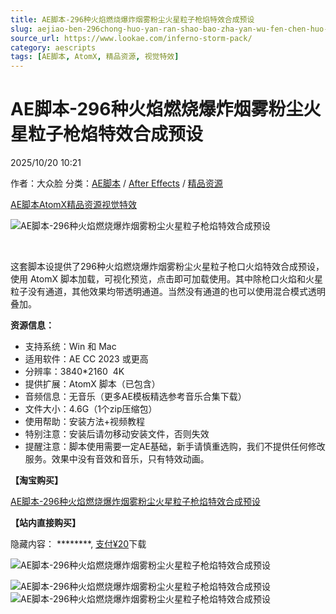 ```yaml
---
title: AE脚本-296种火焰燃烧爆炸烟雾粉尘火星粒子枪焰特效合成预设
slug: aejiao-ben-296chong-huo-yan-ran-shao-bao-zha-yan-wu-fen-chen-huo-xing-li-zi-qiang-yan-te-xiao-he-cheng-yu-she
source_url: https://www.lookae.com/inferno-storm-pack/
category: aescripts
tags: [AE脚本, AtomX, 精品资源, 视觉特效]
---
```

# AE脚本-296种火焰燃烧爆炸烟雾粉尘火星粒子枪焰特效合成预设

2025/10/20 10:21

作者：大众脸
分类：[AE脚本](https://www.lookae.com/after-effects/aescripts/) / [After Effects](https://www.lookae.com/after-effects/) / [精品资源](https://www.lookae.com/fufei/)

[AE脚本](https://www.lookae.com/tag/ae%e8%84%9a%e6%9c%ac/)[AtomX](https://www.lookae.com/tag/atomx/)[精品资源](https://www.lookae.com/tag/%e7%b2%be%e5%93%81%e8%b5%84%e6%ba%90/)[视觉特效](https://www.lookae.com/tag/%e8%a7%86%e8%a7%89%e7%89%b9%e6%95%88/)

![AE脚本-296种火焰燃烧爆炸烟雾粉尘火星粒子枪焰特效合成预设](https://www.lookae.com/wp-content/uploads/2025/10/Inferno-Storm-Pack-V1-57390436.jpg "AE脚本-296种火焰燃烧爆炸烟雾粉尘火星粒子枪焰特效合成预设-LookAE.com")

[﻿﻿﻿](http://cloud.video.taobao.com/play/u/null/p/1/e/6/t/1/538442404631.mp4)

这套脚本设提供了296种火焰燃烧爆炸烟雾粉尘火星粒子枪口火焰特效合成预设，使用 AtomX 脚本加载，可视化预览，点击即可加载使用。其中除枪口火焰和火星粒子没有通道，其他效果均带透明通道。当然没有通道的也可以使用混合模式透明叠加。

**资源信息：**

* 支持系统：Win 和 Mac
* 适用软件：AE CC 2023 或更高
* 分辨率：3840\*2160  4K
* 提供扩展：AtomX 脚本（已包含）
* 音频信息：无音乐（更多AE模板精选参考音乐合集下载）
* 文件大小：4.6G（1个zip压缩包）
* 使用帮助：安装方法+视频教程
* 特别注意：安装后请勿移动安装文件，否则失效
* 提醒注意：脚本使用需要一定AE基础，新手请慎重选购，我们不提供任何修改服务。效果中没有音效和音乐，只有特效动画。

**【淘宝购买】**

[AE脚本-296种火焰燃烧爆炸烟雾粉尘火星粒子枪焰特效合成预设](https://item.taobao.com/item.htm?ft=t&id=986387483472)

**【站内直接购买】**

隐藏内容：
\*\*\*\*\*\*\*\*,
[支付¥20](https://www.lookae.com/wp-login.php?redirect_to=https%3A%2F%2Fwww.lookae.com%2Finferno-storm-pack%2F)下载

![AE脚本-296种火焰燃烧爆炸烟雾粉尘火星粒子枪焰特效合成预设](https://img.alicdn.com/imgextra/i3/705956171/O1CN01zI5rj91vSNDhqXkMK_!!705956171.jpg "AE脚本-296种火焰燃烧爆炸烟雾粉尘火星粒子枪焰特效合成预设-LookAE.com")

![AE脚本-296种火焰燃烧爆炸烟雾粉尘火星粒子枪焰特效合成预设](https://img.alicdn.com/imgextra/i4/705956171/O1CN016uxXCO1vSNDhiVgUc_!!705956171.jpg "AE脚本-296种火焰燃烧爆炸烟雾粉尘火星粒子枪焰特效合成预设-LookAE.com")![AE脚本-296种火焰燃烧爆炸烟雾粉尘火星粒子枪焰特效合成预设](https://img.alicdn.com/imgextra/i3/705956171/O1CN01Trmfhq1vSNDgai2pf_!!705956171.jpg "AE脚本-296种火焰燃烧爆炸烟雾粉尘火星粒子枪焰特效合成预设-LookAE.com")

